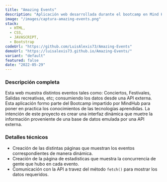 ```yaml
---
title: "Amazing Events"
description: "Aplicación web desarrollada durante el bootcamp en Mind Hub. Muestra eventos pasdos y futuros consumiendo los datos desde una api y los muestra de manera dinámica dentro de cada página correspondiente."
image: "/images/captura-amazing-events.png"
stack:
  - HTML,
  - CSS,
  - JAVASCRIPT,
  - Bootstrap
codeUrl: "https://github.com/LuisAlexis73/Amazing-Events"
demoUrl: "https://luisalexis73.github.io/Amazing-Events/"
variant: "default"
featured: false
date: "2022-05-29"
---
```


### Descripción completa

Esta web muestra distintos eventos tales como: Conciertos, Festivales, Salidas recreativas, etc; consumiendo los datos desde una API externa. Esta aplicación formo parte del Bootcamp impartido por MindHub para poner en practica los conocimientos de las tecnologías aprendidas. La intención de este proyecto es crear una interfaz dinámica que muetre la información proveniente de una base de datos emulada por una API externa.

### Detalles técnicos

- Creación de las distintas páginas que muestran los eventos correspondientes de manera dinámica.
- Creación de la página de estadisticas que muestra la concurrencia de gente que hubo en cada evento.
- Comunicación con la API a travez del método `fetch()` para mostrar los datos requeridos.
